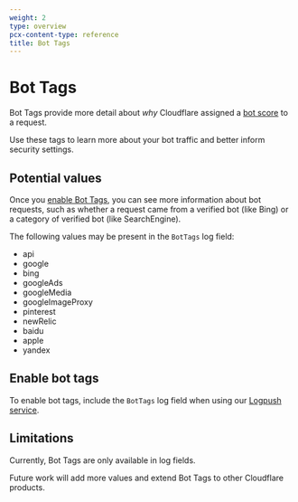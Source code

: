 ```yaml
---
weight: 2
type: overview
pcx-content-type: reference
title: Bot Tags
---
```


# Bot Tags

Bot Tags provide more detail about _why_ Cloudflare assigned a [bot score](/bots/concepts/bot-score/) to a request.

Use these tags to learn more about your bot traffic and better inform security settings.

## Potential values

Once you [enable Bot Tags](#enable-bot-tags), you can see more information about bot requests, such as whether a request came from a verified bot (like Bing) or a category of verified bot (like SearchEngine).

The following values may be present in the `BotTags` log field:

- api
- google
- bing
- googleAds
- googleMedia
- googleImageProxy
- pinterest
- newRelic
- baidu
- apple
- yandex

## Enable bot tags

To enable bot tags, include the `BotTags` log field when using our [Logpush service](/logs/about).

## Limitations

Currently, Bot Tags are only available in log fields.

Future work will add more values and extend Bot Tags to other Cloudflare products.
